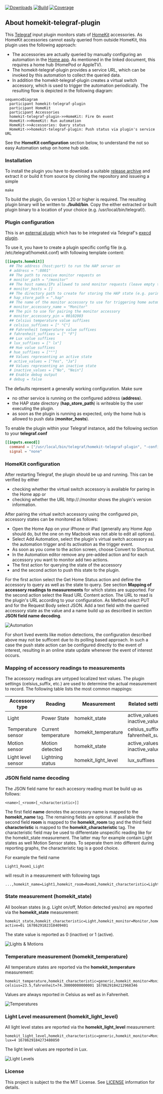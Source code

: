 [![Downloads](https://img.shields.io/github/downloads/hdecarne-github/homekit-telegraf-plugin/total.svg)](https://github.com/hdecarne-github/homekit-telegraf-plugin/releases)
[![Build](https://github.com/hdecarne-github/homekit-telegraf-plugin/actions/workflows/build.yml/badge.svg)](https://github.com/hdecarne-github/homekit-telegraf-plugin/actions/workflows/build.yml)
[![Coverage](https://sonarcloud.io/api/project_badges/measure?project=hdecarne-github_homekit-telegraf-plugin&metric=coverage)](https://sonarcloud.io/summary/new_code?id=hdecarne-github_homekit-telegraf-plugin)

## About homekit-telegraf-plugin
This [Telegraf](https://github.com/influxdata/telegraf) input plugin monitors stats of [HomeKit](https://en.wikipedia.org/wiki/HomeKit) accessories. As HomeKit accessories cannot easily queried from outside HomeKit, this plugin uses the following approach:
- The accessories are actually queried by manually configuring an automation in the [Home app](https://support.apple.com/en-us/HT208940). As mentioned in the linked document, this requires a home hub (HomePod or AppleTV).
- The homekit-telegraf-plugin provides a service URL, which can be invoked by this automation to collect the queried data.
- In addition the homekit-telegraf-plugin creates a virtual switch accessory, which is used to trigger the automation periodically.
The resulting flow is depicted in the following diagram:

```mermaid
sequenceDiagram
  participant homekit-telegraf-plugin
  participant HomeKit
  participant Accessories
  homekit-telegraf-plugin->>HomeKit: Fire On event
  HomeKit->>HomeKit: Run automation
  HomeKit->>Accessories: Query status
  HomeKit->>homekit-telegraf-plugin: Push status via plugin's service URL
```

See the **HomeKit configuration** section below, to understand the not so easy Automation setup on home hub side.

### Installation
To install the plugin you have to download a suitable [release archive](https://github.com/hdecarne-github/homekit-telegraf-plugin/releases) and extract it or build it from source by cloning the repository and issueing a simple
```
make
```
To build the plugin, Go version 1.20 or higher is required. The resulting plugin binary will be written to **./build/bin**.
Copy the either extracted or built plugin binary to a location of your choice (e.g. /usr/local/bin/telegraf/).

### Plugin configuration
This is an [external plugin](https://github.com/influxdata/telegraf/blob/master/docs/EXTERNAL_PLUGINS.md) which has to be integrated via Telegraf's [execd plugin](https://github.com/influxdata/telegraf/tree/master/plugins/inputs/execd).

To use it, you have to create a plugin specific config file (e.g. /etc/telegraf/homekit.conf) with following template content:
```toml
[[inputs.homekit]]
  ## The address (host:port) to run the HAP server on
  # address = ":8001"
  ## The path to receive monitor requests on
  # monitor_path = "/monitor"
  ## The host names/IPs allowed to send monitor requests (leave empty to allow any host)
  # monitor_hosts = []
  ## The directory path to create for storing the HAP state (e.g. paring state)
  # hap_store_path = ".hap"
  ## The name of the monitor accessory to use for triggering home automation
  # monitor_accessory_name = "Monitor"
  ## The pin to use for pairing the monitor accessory
  # monitor_accessory_pin = 00102003
  ## Celsius temperature value suffixes
  # celsius_suffixes = [" °C"]
  ## Fahrenheit temperature value suffixes
  # fahrenheit_suffixes = [" °F"]
  ## Lux value suffixes
  # lux_suffixes = [" lx"]
  ## Hue value suffixes
  # hue_suffixes = ["°"]
  ## Values representing an active state
  # active_values = ["Yes", "Ja"]
  ## Values representing an inactive state
  # inactive_values = ["No", "Nein"]
  ## Enable debug output
  # debug = false
```
The defaults represent a generally working configuration. Make sure
 - no other service is running on the configured address (**address**).
 - the HAP state directory (**hap_store_path**) is writeable by the user executing the plugin.
 - as soon as the plugin is running as expected, only the home hub is allowed to push data (**monitor_hosts**).

To enable the plugin within your Telegraf instance, add the following section to your **telegraf.conf**
```toml
[[inputs.execd]]
  command = ["/usr/local/bin/telegraf/homekit-telegraf-plugin", "-config", "/etc/telegraf/homekt.conf", "-poll_interval", "600s"]
  signal = "none"
```

### HomeKit configuration
After restarting Telegraf, the plugin should be up and running. This can be verified by either
- checking whether the virtual switch accessory is available for paring in the Home app or
- checking whether the URL http://<Telegraf host>:<plugin address port>/monitor shows the plugin's version information.

After pairing the virtual switch accessory using the configured pin, accessory states can be monitored as follows:

- Open the Home App on your iPhone or iPad (generally any Home App should do, but the one on my Macbook was not able to edit all options).
- Select Add Automation, select the plugin's virtual switch accessory as the automation trigger and its activation as the trigger event.
- As soon as you come to the action screen, choose Convert to Shortcut.
- In the Automation editor remove any pre-added action and for each accessory you want to monitor add two actions.
- The first action for querying the state of the accessory
- and the second action to push this state to the plugin.

For the first action select the Get Home Status action and define the accessory to query as well as the state to query. See section **Mapping of accessory readings to measurements** for which states are supported.
For the second action select the Read URL Content action. The URL to read is the plugin's URL according to your configuration. As Method select PUT and for the Request Body select JSON. Add a text field with the queried accessory state as the value and a name build up as described in section **JSON field name decoding**.

![Automation](screen_automation.png)

For short lived events like motion detections, the configuration described above may not be sufficent due to its polling based approach.
In such a case the push state action can be configured directly to the event of interest, resulting in an online state update whenever the
event of interest occurs.

### Mapping of accessory readings to measurements
The accessory readings are untyped localized text values. The plugin settings (celsius_suffix, etc.) are used to determine the actual
measurement to record. The following table lists the most common mappings:

| Accessory type | Reading | Measurement | Related setting(s) |
|---|---|---|---|
| Light | Power State | homekit_state | active_values, inactive_values |
| Temperature sensor | Current temperature | homekit_temperature | celsius_suffixes, fahrenheit_suffixes |
| Motion sensor | Motion detected | homekit_state | active_values, inactive_values |
| Light level sensor | Lightning status | homekit_light_level | lux_suffixes |

### JSON field name decoding
The JSON field name for each accesory reading must be build up as follows:

```
<name>[_<room>[_<characteristic>]]
```

The first field **name** denotes the accessory name is mapped to the **homekit_name** tag. The remaining fields are optional. If available the second field **room** is mapped to the **homekit_room** tag and the third field **characteristic** is mapped to the **homekit_characteristic** tag. The characteristic field may be used to differentate unspecific reading like for the homekit_state measurement. The latter may for example contain Light states as well Motion Sensor states. To seperate them into different during reporting graphs, the characteristic tag is a good choice.

For example the field name

```
Light1_Room1_Light
```
will result in a measurement with following tags
```
...,homekit_name=Light1,homekit_room=Room1,homekit_characteristic=Light,...
```

### State measurement (homekit_state)
All boolean states (e.g. Light on/off, Motion detected yes/no) are reported via the **homekit_state** measurement:
```
homekit_state,homekit_characteristic=Light,homekit_monitor=Monitor,homekit_name=Light1,homekit_room=Room1 active=0i 1678629182318409401
```
The state value is reported as 0 (inactive) or 1 (active).

![Lights & Motions](screen_lights_and_motions.png)

### Temperature measurement (homekit_temperature)
All temperature states are reported via the **homekit_temperature** measurement:
```
homekit_temperature,homekit_characteristic=generic,homekit_monitor=Monitor,homekit_name=Heater1,homekit_room=Room1 celsius=23.5,fahrenheit=74.30000000000001 1678629184212968346
```
Values are always reported in Celsius as well as in Fahrenheit.

![Temperatures](screen_temperatures.png)

### Light Level measurement (homekit_light_level)
All light level states are reported via the **homekit_light_level** measurement:
```
homekit_light_level,homekit_characteristic=generic,homekit_monitor=Monitor,homekit_name=Sensor1,homekit_room=Room1 lux=4 1678629184273480850
```
The light level values are reported in Lux.

![Light Levels](screen_light_levels.png)

### License
This project is subject to the the MIT License.
See [LICENSE](./LICENSE) information for details.